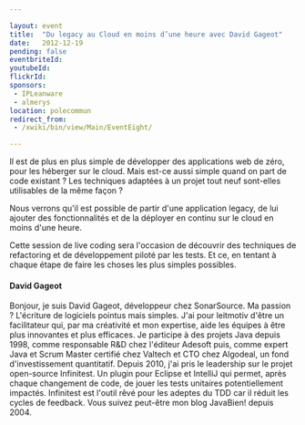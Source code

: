 ```yaml
---

layout: event
title:  "Du legacy au Cloud en moins d’une heure avec David Gageot"
date:   2012-12-19
pending: false
eventbriteId:
youtubeId:
flickrId: 
sponsors:
 - IPLeanware
 - almerys
location: polecommun
redirect_from:
 - /xwiki/bin/view/Main/EventEight/

---
```


Il est de plus en plus simple de développer des applications web de zéro, pour les héberger sur le cloud. Mais est-ce aussi simple quand on part de code existant ? Les techniques adaptées à un projet tout neuf sont-elles utilisables de la même façon ?

Nous verrons qu'il est possible de partir d'une application legacy, de lui ajouter des fonctionnalités et de la déployer en continu sur le cloud en moins d'une heure.

Cette session de live coding sera l'occasion de découvrir des techniques de refactoring et de développement piloté par les tests. Et ce, en tentant à chaque étape de faire les choses les plus simples possibles.

#### David Gageot

Bonjour, je suis David Gageot, développeur chez SonarSource. Ma passion ? L'écriture de logiciels pointus mais simples. J'ai pour leitmotiv d'être un facilitateur qui, par ma créativité et mon expertise, aide les équipes à être plus innovantes et plus efficaces.
Je participe à des projets Java depuis 1998, comme responsable R&D chez l'éditeur Adesoft puis, comme expert Java et Scrum Master certifié chez Valtech et CTO chez Algodeal, un fond d'investissement quantitatif.
Depuis 2010, j'ai pris le leadership sur le projet open-source Infinitest. Un plugin pour Eclipse et IntelliJ qui permet, après chaque changement de code, de jouer les tests unitaires potentiellement impactés. Infinitest est l'outil rêvé pour les adeptes du TDD car il réduit les cycles de feedback.
Vous suivez peut-être mon blog JavaBien! depuis 2004.
